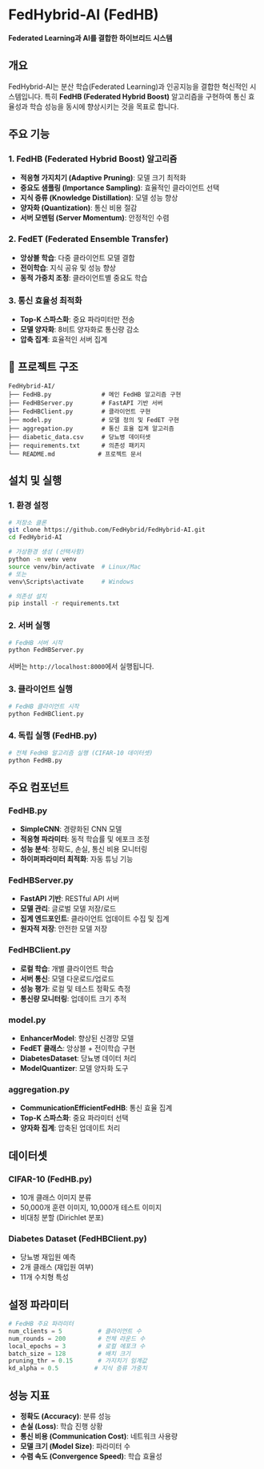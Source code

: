 # FedHybrid-AI (FedHB)

**Federated Learning과 AI를 결합한 하이브리드 시스템**

## 개요

FedHybrid-AI는 분산 학습(Federated Learning)과 인공지능을 결합한 혁신적인 시스템입니다. 특히 **FedHB (Federated Hybrid Boost)** 알고리즘을 구현하여 통신 효율성과 학습 성능을 동시에 향상시키는 것을 목표로 합니다.

## 주요 기능

### 1. **FedHB (Federated Hybrid Boost) 알고리즘**
- **적응형 가지치기 (Adaptive Pruning)**: 모델 크기 최적화
- **중요도 샘플링 (Importance Sampling)**: 효율적인 클라이언트 선택
- **지식 증류 (Knowledge Distillation)**: 모델 성능 향상
- **양자화 (Quantization)**: 통신 비용 절감
- **서버 모멘텀 (Server Momentum)**: 안정적인 수렴

### 2. **FedET (Federated Ensemble Transfer)**
- **앙상블 학습**: 다중 클라이언트 모델 결합
- **전이학습**: 지식 공유 및 성능 향상
- **동적 가중치 조정**: 클라이언트별 중요도 학습

### 3. **통신 효율성 최적화**
- **Top-K 스파스화**: 중요 파라미터만 전송
- **모델 양자화**: 8비트 양자화로 통신량 감소
- **압축 집계**: 효율적인 서버 집계

## 📁 프로젝트 구조

```
FedHybrid-AI/
├── FedHB.py              # 메인 FedHB 알고리즘 구현
├── FedHBServer.py        # FastAPI 기반 서버
├── FedHBClient.py        # 클라이언트 구현
├── model.py              # 모델 정의 및 FedET 구현
├── aggregation.py        # 통신 효율 집계 알고리즘
├── diabetic_data.csv     # 당뇨병 데이터셋
├── requirements.txt      # 의존성 패키지
└── README.md            # 프로젝트 문서
```

## 설치 및 실행

### 1. 환경 설정
```bash
# 저장소 클론
git clone https://github.com/FedHybrid/FedHybrid-AI.git
cd FedHybrid-AI

# 가상환경 생성 (선택사항)
python -m venv venv
source venv/bin/activate  # Linux/Mac
# 또는
venv\Scripts\activate     # Windows

# 의존성 설치
pip install -r requirements.txt
```

### 2. 서버 실행
```bash
# FedHB 서버 시작
python FedHBServer.py
```
서버는 `http://localhost:8000`에서 실행됩니다.

### 3. 클라이언트 실행
```bash
# FedHB 클라이언트 시작
python FedHBClient.py
```

### 4. 독립 실행 (FedHB.py)
```bash
# 전체 FedHB 알고리즘 실행 (CIFAR-10 데이터셋)
python FedHB.py
```

## 주요 컴포넌트

### **FedHB.py**
- **SimpleCNN**: 경량화된 CNN 모델
- **적응형 파라미터**: 동적 학습률 및 에포크 조정
- **성능 분석**: 정확도, 손실, 통신 비용 모니터링
- **하이퍼파라미터 최적화**: 자동 튜닝 기능

### **FedHBServer.py**
- **FastAPI 기반**: RESTful API 서버
- **모델 관리**: 글로벌 모델 저장/로드
- **집계 엔드포인트**: 클라이언트 업데이트 수집 및 집계
- **원자적 저장**: 안전한 모델 저장

### **FedHBClient.py**
- **로컬 학습**: 개별 클라이언트 학습
- **서버 통신**: 모델 다운로드/업로드
- **성능 평가**: 로컬 및 테스트 정확도 측정
- **통신량 모니터링**: 업데이트 크기 추적

### **model.py**
- **EnhancerModel**: 향상된 신경망 모델
- **FedET 클래스**: 앙상블 + 전이학습 구현
- **DiabetesDataset**: 당뇨병 데이터 처리
- **ModelQuantizer**: 모델 양자화 도구

### **aggregation.py**
- **CommunicationEfficientFedHB**: 통신 효율 집계
- **Top-K 스파스화**: 중요 파라미터 선택
- **양자화 집계**: 압축된 업데이트 처리

## 데이터셋

### **CIFAR-10** (FedHB.py)
- 10개 클래스 이미지 분류
- 50,000개 훈련 이미지, 10,000개 테스트 이미지
- 비대칭 분할 (Dirichlet 분포)

### **Diabetes Dataset** (FedHBClient.py)
- 당뇨병 재입원 예측
- 2개 클래스 (재입원 여부)
- 11개 수치형 특성

## 설정 파라미터

```python
# FedHB 주요 파라미터
num_clients = 5          # 클라이언트 수
num_rounds = 200         # 전체 라운드 수
local_epochs = 3         # 로컬 에포크 수
batch_size = 128         # 배치 크기
pruning_thr = 0.15       # 가지치기 임계값
kd_alpha = 0.5          # 지식 증류 가중치
```

## 성능 지표

- **정확도 (Accuracy)**: 분류 성능
- **손실 (Loss)**: 학습 진행 상황
- **통신 비용 (Communication Cost)**: 네트워크 사용량
- **모델 크기 (Model Size)**: 파라미터 수
- **수렴 속도 (Convergence Speed)**: 학습 효율성

